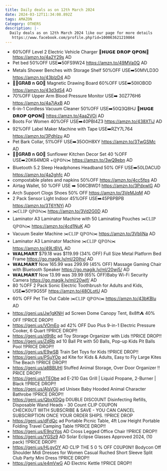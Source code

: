 ```yaml
---
title: Daily deals as on 12th March 2024
date: 2024-03-12T11:34:08.892Z
tags: AMAZON
Category: OTHERS
description: |-
  Daily deals as on 12th March 2024 like our page for more details
   https://www.facebook.com/profile.php?id=100063621219864
---
```

* 60%OFF
  Level 2 Electric Vehicle Charger
  💸𝗛𝗨𝗚𝗘 𝗗𝗥𝗢𝗣 𝗤𝗣𝗢𝗡💸
  https://amzn.to/4a2Y29s
  AD
* Pet bed 
  50%OFF
  USE➡️50FS9W24
  https://amzn.to/49MVa0Q
  AD
* Metals Shower Benches with Storage Shelf
  50%OFF
  USE➡️50MVLD3O
  https://amzn.to/43blzD4
  AD
* 🏃‍♀️𝐆𝐑𝐀𝐁 𝐧 𝐆𝐎🏃
  Magnetic Drawing Board
  60%OFF
  USE➡️50IIOBOD
  https://amzn.to/43d3dS4
  AD
* 70%OFF
  Upper Arm Blood Pressure Monitor
  USE➡️ 30Z776H6
  https://amzn.to/4a7iAxB
  AD
*  6-in-1 Cordless Vacuum Cleaner
  50%OFF
  USE➡️50Q3Q8HJ
  💸𝗛𝗨𝗚𝗘 𝗗𝗥𝗢𝗣 𝗤𝗣𝗢𝗡💸
  https://amzn.to/4aa2VOi
  AD
* Boots For Women
  40%OFF
  USE➡️40PBI4Z3
  https://amzn.to/438XTiJ
  AD
* 92%OFF
   Label Maker Machine with Tape
  USE➡️RZY7L764
  https://amzn.to/3PdhIzu
  AD
* Pet Bark Collar, 
  51%OFF
  USE➡️35OOH8XY
  https://amzn.to/3TwGSMc
  AD
* 🏃‍♀️𝐆𝐑𝐀𝐁 𝐧 𝐆𝐎🏃
  Sunflower Kitchen Decor Set 
  40 %OFF
  USE➡️20K64MDR +ℚℙ𝕆ℕ✂️
  https://amzn.to/3wQ9ebn
  AD
* Bluetooth 5.2 Sleep Headphones Headband
  50% OFF
  USE➡️50LDACUD
  https://amzn.to/4a2ghfc
  AD
* compostable plates and napkins
  50%OFF
  https://amzn.to/4cc5fps
  AD
* Airtag Wallet,
  50 %OFF
  USE ➡️ 506CBWD1
  https://amzn.to/3PdxwlG
  AD
* Arch Support Clogs Shoes
   50% OFF
  https://amzn.to/3VeMJqM
  AD
*  2 Pack Sensor Light Indoor 
  45%OFF
  USE➡️45PBPBPB
  https://amzn.to/3T6YNYi
  AD
* ✂️ℂ𝕃𝕀ℙ ℚℙ𝕆ℕ✂️
  https://amzn.to/3Vd2G0D
  AD
* Laminator A3 Laminator Machine with 50 Laminating Pouches
  ✂️ℂ𝕃𝕀ℙ ℚℙ𝕆ℕ✂️
  https://amzn.to/4cd1NuK
  AD
* Vacuum Sealer Machine
  ✂️ℂ𝕃𝕀ℙ ℚℙ𝕆ℕ✂️
  https://amzn.to/3VbIiNa
  AD
*  Laminator A3 Laminator Machine
  ✂️ℂ𝕃𝕀ℙ ℚℙ𝕆ℕ✂️
  https://amzn.to/49LtBVL
  AD
* 𝗪𝗔𝗟𝗠𝗔𝗥𝗧 
  $79.18 was $119.99
  (34% OFF)  Full Size Metal Platform Bed Frame
  https://go.magik.ly/ml/20lhv/
  AD
* 𝗪𝗔𝗟𝗠𝗔𝗥𝗧 
  Now 165.99 was 299.99
  (45% OFF) Massage Gaming Chair with Bluetooth Speaker
  https://go.magik.ly/ml/20wj5/
  AD
* 𝗪𝗔𝗟𝗠𝗔𝗥𝗧 
  Now 13.99 was 39.99
  (65% OFF)Baby Wi-Fi  Security Camera
  https://go.magik.ly/ml/20wjf/
  AD
* 80 %OFF
  2 Pack Sonic Electric Toothbrush for Adults and Kids, 
  USE➡️50Y9G55F
  https://amzn.to/48OLotU
  AD
* 60% OFF
   Pet Tie Out Cable
  ✂️ℂ𝕃𝕀ℙ ℚℙ𝕆ℕ✂️
  https://amzn.to/43bKBlu
  AD
* https://geni.us/Jw1gKNH   ad
  Screen Dome Canopy Tent, 8x8ft⛺
  40% OFF 
  ‼PRICE DROP‼
* https://geni.us/VOmEo  ad
  42% OFF
  Duo Plus 9-in-1 Electric Pressure Cooker, 6 Quart
  ‼PRICE DROP‼
* https://geni.us/d9t8c    ad
  Toy Storage Organizer with Lids
  ‼PRICE DROP‼
* https://geni.us/ZdRb   ad
  10 Ball Pit with 50 Balls, Pop-up Kids Pit Balls Pool
  ‼PRICE DROP‼
* https://geni.us/E9wSB
  Train Set Toys for Kids
  ‼PRICE DROP‼
* https://geni.us/PSuYOp   ad
  Kite for Kids & Adults, Easy to Fly Large Kites The Beach
  ‼PRICE DROP‼
* https://geni.us/a8BBUHl
  Stuffed Animal Storage, Over Door Organizer
  ‼PRICE DROP‼
* https://geni.us/rTEObe   ad
  E-210 Gas Grill | Liquid Propane, 2-Burner | Black
  ‼PRICE DROP‼
* https://geni.us/AlsVOjj   ad
  Unisex Baby Hooded Animal Character Bathrobe
  ‼PRICE DROP‼
* https://geni.us/QbxXDQg
  D0UBLE DISC0UNT
  Disinfecting Refills, Disposable Wand Heads - 30 Count
  CLIP C0UPON\
  CHECK0UT WITH SUBSCRIBE & SAVE - YOU CAN CANCEL SUBSCRIPTION ONCE YOUR ORDER SHIPS.
  ‼PRICE DROP
* https://geni.us/dFdQc   ad
  Portable Picnic Table, 4ft Low Height Portable Folding Travel Camping Table
  ‼PRICE DROP‼
* https://geni.us/E9nzYqs   AD
  Cross Legged Office Chair
  ‼PRICE DROP‼
* https://geni.us/YGSz9   AD 
  Solar Eclipse Glasses Approved 2024, (10 pack)
  ‼PRICE DROP‼
* https://geni.us/HLgyOY   AD
  CL!P THE 5 0 % OFF C0UP0N‼
  Bodycon Off Shoulder Midi Dresses for Women Casual Ruched Short Sleeve Split Club Party Mini Dress
  ‼PRICE DROP‼
* https://geni.us/e4mVwG   AD
  Electric Kettle
  ‼PRICE DROP‼
